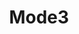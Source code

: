 ---
title: Mode3
permalink: /docs/StandardLibrary#Mode3
parent: Standard Library
has_children: false
nav_order: 13
---